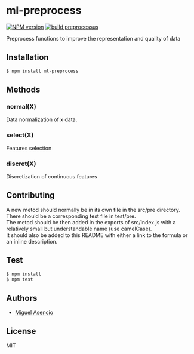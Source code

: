# ml-preprocess

  [![NPM version][npm-image]][npm-url]
  [![build preprocessus][travis-image]][travis-url]

Preprocess functions to improve the representation and quality of data

## Installation

```js
$ npm install ml-preprocess
```

## Methods

### normal(X)

Data normalization of x data.

### select(X)

Features selection

### discret(X)

Discretization of continuous features

## Contributing

A new metod should normally be in its own file in the src/pre directory. There should be a corresponding test file in test/pre.  
The metod should be then added in the exports of src/index.js with a relatively small but understandable name (use camelCase).  
It should also be added to this README with either a link to the formula or an inline description.

## Test

```js
$ npm install
$ npm test
```
## Authors

  - [Miguel Asencio](https://github.com/maasencioh)

## License

  MIT

[npm-image]: https://img.shields.io/npm/v/ml-preprocess.svg?style=flat-square
[npm-url]: https://npmjs.org/package/ml-preprocess
[travis-image]: https://img.shields.io/travis/mljs/preprocess/master.svg?style=flat-square
[travis-url]: https://travis-ci.org/mljs/preprocess